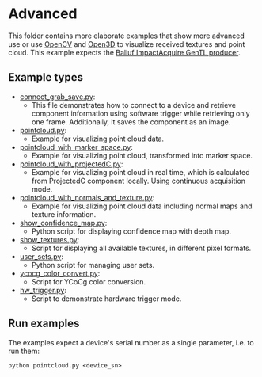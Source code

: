 # Advanced

This folder contains more elaborate examples that show more advanced use or use [OpenCV](https://opencv.org/) and 
[Open3D](https://www.open3d.org/) to visualize received textures and point cloud. 
This example expects the [Balluf ImpactAcquire GenTL producer](http://static.matrix-vision.com/mvIMPACT_Acquire/).

## Example types

- [connect_grab_save.py](connect_grab_save.py):  
  - This file demonstrates how to connect to a device and retrieve component information using software trigger while retrieving only one frame. Additionally, it saves the component as an image.
- [pointcloud.py](pointcloud.py):  
  - Example for visualizing point cloud data.
- [pointcloud_with_marker_space.py](pointcloud_with_marker_space.py):  
  - Example for visualizing point cloud, transformed into marker space.
- [pointcloud_with_projectedC.py](pointcloud_with_projectedC.py):  
  - Example for visualizing point cloud in real time, which is calculated from ProjectedC component locally. Using continuous acquisition mode.
- [pointcloud_with_normals_and_texture.py](pointcloud_with_normals_and_texture.py):  
  - Example for visualizing point cloud data including normal maps and texture information.
- [show_confidence_map.py](show_confidence_map.py):  
  - Python script for displaying confidence map with depth map.
- [show_textures.py](show_textures.py):  
  - Script for displaying all available textures, in different pixel formats.
- [user_sets.py](user_sets.py):  
  - Python script for managing user sets.
- [ycocg_color_convert.py](ycocg_color_convert.py):  
  - Script for YCoCg color conversion.
- [hw_trigger.py](hw_trigger.py):  
  - Script to demonstrate hardware trigger mode.

## Run examples

The examples expect a device's serial number as a single parameter, i.e. to run them:

`python pointcloud.py <device_sn>`
